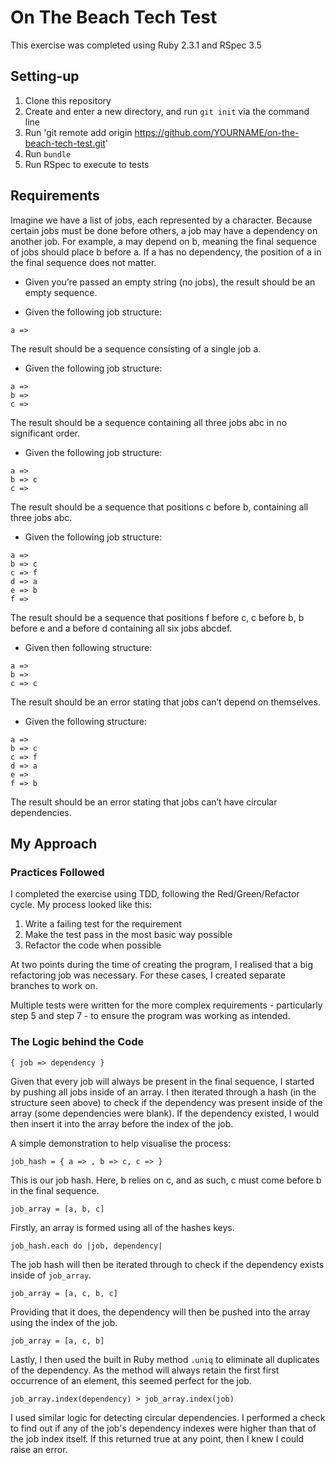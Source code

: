 # On The Beach Tech Test

This exercise was completed using Ruby 2.3.1 and RSpec 3.5

## Setting-up

1. Clone this repository
2. Create and enter a new directory, and run `git init` via the command line
3. Run 'git remote add origin https://github.com/YOURNAME/on-the-beach-tech-test.git'
2. Run `bundle`
3. Run RSpec to execute to tests

## Requirements

Imagine we have a list of jobs, each represented by a character. Because certain jobs must be done before others, a job may have a dependency on another job. For example, a may depend on b, meaning the final sequence of jobs should place b before a. If a has no dependency, the position of a in the final sequence does not matter.

* Given you’re passed an empty string (no jobs), the result should be an empty sequence.

* Given the following job structure:

```
a =>
```

The result should be a sequence consisting of a single job a.

* Given the following job structure:

```
a =>
b =>
c =>
```
The result should be a sequence containing all three jobs abc in no significant order.

* Given the following job structure:

```
a =>
b => c
c =>
```
The result should be a sequence that positions c before b, containing all three jobs abc.

* Given the following job structure:

```
a =>
b => c
c => f
d => a
e => b
f =>
```

The result should be a sequence that positions f before c, c before b, b before e and a before d containing all six jobs abcdef.

* Given then following structure:

```
a =>
b =>
c => c
```
The result should be an error stating that jobs can’t depend on themselves.

* Given the following structure:

```
a =>
b => c
c => f
d => a
e =>
f => b
```

The result should be an error stating that jobs can’t have circular dependencies.

## My Approach

### Practices Followed

I completed the exercise using TDD, following the Red/Green/Refactor cycle. My process looked like this:

1. Write a failing test for the requirement
2. Make the test pass in the most basic way possible
3. Refactor the code when possible

At two points during the time of creating the program, I realised that a big refactoring job was necessary. For these cases, I created separate branches to work on.

Multiple tests were written for the more complex requirements - particularly step 5 and step 7 - to ensure the program was working as intended.

### The Logic behind the Code

```
{ job => dependency }
```

Given that every job will always be present in the final sequence, I started by pushing all jobs inside of an array. I then iterated through a hash (in the structure seen above) to check if the dependency was present inside of the array (some dependencies were blank). If the dependency existed, I would then insert it into the array before the index of the job.

A simple demonstration to help visualise the process:

```
job_hash = { a => , b => c, c => }
```

This is our job hash. Here, b relies on c, and as such, c must come before b in the final sequence.

```
job_array = [a, b, c]
```

Firstly, an array is formed using all of the hashes keys.

```
job_hash.each do |job, dependency|
```

The job hash will then be iterated through to check if the dependency exists inside of `job_array`.

```
job_array = [a, c, b, c]
```

Providing that it does, the dependency will then be pushed into the array using the index of the job.

```
job_array = [a, c, b]
```

Lastly, I then used the built in Ruby method `.uniq` to eliminate all duplicates of the dependency. As the method will always retain the first first occurrence of an element, this seemed perfect for the job.

```
job_array.index(dependency) > job_array.index(job)
```

I used similar logic for detecting circular dependencies. I performed a check to find out if any of the job's dependency indexes were higher than that of the job index itself. If this returned true at any point, then I knew I could raise an error.
